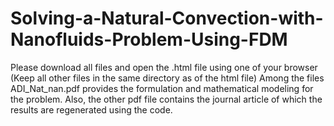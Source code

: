 # Solving-a-Natural-Convection-with-Nanofluids-Problem-Using-FDM
Please download all files and open the .html file using one of your browser (Keep all other files in the same directory as of the html file)
Among the files ADI_Nat_nan.pdf provides the formulation and mathematical modeling for the problem. Also, the other pdf file contains the journal article of which the results are regenerated using the code.
